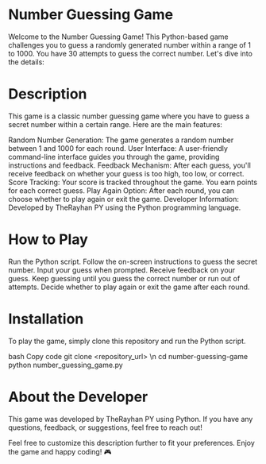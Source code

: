  # Number Guessing Game
Welcome to the Number Guessing Game! This Python-based game challenges you to guess a randomly generated number within a range of 1 to 1000. You have 30 attempts to guess the correct number. Let's dive into the details:

# Description
This game is a classic number guessing game where you have to guess a secret number within a certain range. Here are the main features:

Random Number Generation: The game generates a random number between 1 and 1000 for each round.
User Interface: A user-friendly command-line interface guides you through the game, providing instructions and feedback.
Feedback Mechanism: After each guess, you'll receive feedback on whether your guess is too high, too low, or correct.
Score Tracking: Your score is tracked throughout the game. You earn points for each correct guess.
Play Again Option: After each round, you can choose whether to play again or exit the game.
Developer Information: Developed by TheRayhan PY using the Python programming language.
# How to Play
Run the Python script.
Follow the on-screen instructions to guess the secret number.
Input your guess when prompted.
Receive feedback on your guess.
Keep guessing until you guess the correct number or run out of attempts.
Decide whether to play again or exit the game after each round.
 # Installation
To play the game, simply clone this repository and run the Python script.

bash
Copy code
git clone <repository_url> \n
cd number-guessing-game
python number_guessing_game.py
# About the Developer
This game was developed by TheRayhan PY using Python. If you have any questions, feedback, or suggestions, feel free to reach out!

Feel free to customize this description further to fit your preferences. Enjoy the game and happy coding! 🎮
